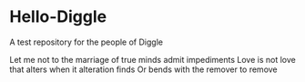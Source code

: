 # Hello-Diggle
A test repository for the people of Diggle

Let me not to the marriage of true minds admit impediments
Love is not love that alters when it alteration finds
Or bends with the remover to remove

